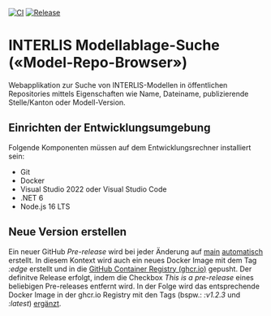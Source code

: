 [![CI](https://github.com/GeoWerkstatt/interlis-model-browser/actions/workflows/ci.yml/badge.svg)](https://github.com/GeoWerkstatt/interlis-model-browser/actions/workflows/ci.yml)
[![Release](https://github.com/GeoWerkstatt/interlis-model-browser/actions/workflows/release.yml/badge.svg)](https://github.com/GeoWerkstatt/interlis-model-browser/actions/workflows/release.yml)

# INTERLIS Modellablage-Suche («Model-Repo-Browser»)

Webapplikation zur Suche von INTERLIS-Modellen in öffentlichen Repositories mittels Eigenschaften wie Name, Dateiname, publizierende Stelle/Kanton oder Modell-Version.

## Einrichten der Entwicklungsumgebung

Folgende Komponenten müssen auf dem Entwicklungsrechner installiert sein:

* Git
* Docker
* Visual Studio 2022 oder Visual Studio Code
* .NET 6
* Node.js 16 LTS

## Neue Version erstellen

Ein neuer GitHub _Pre-release_ wird bei jeder Änderung auf [main](https://github.com/GeoWerkstatt/interlis-model-browser) [automatisch](./.github/workflows/pre-release.yml) erstellt. In diesem Kontext wird auch ein neues Docker Image mit dem Tag _:edge_ erstellt und in die [GitHub Container Registry (ghcr.io)](https://github.com/geowerkstatt/interlis-model-browser/pkgs/container/interlis-model-browser) gepusht. Der definitve Release erfolgt, indem die Checkbox _This is a pre-release_ eines beliebigen Pre-releases entfernt wird. In der Folge wird das entsprechende Docker Image in der ghcr.io Registry mit den Tags (bspw.: _:v1.2.3_ und _:latest_) [ergänzt](./.github/workflows/release.yml).
